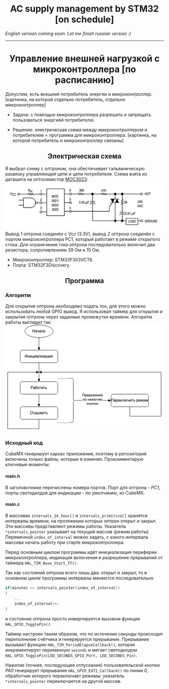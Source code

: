 <h1 align="center"><strong>AC supply management by STM32 [on schedule]</strong></h1>

*English version coming soon. Let me finish russian version :)*

---

<h1 align="center"><strong>Управление внешней нагрузкой с микроконтроллера [по расписанию]</strong></h1>

Допустим, есть внешний потребитель энергии и микроконтроллер.
[картинка, на которой отдельно потребитель, отдельно микроконтроллер]

* Задача: с помощью микроконтроллера разрешать и запрещать пользоваться энергией потребителю.

* Решение: электрическая схема между микроконтроллером и потребителем + программа для микроконтроллера.
[картинка, на которой потребитель и микроконтроллер связаны]


<h2 align="center">Электрическая схема</h2>

Я выбрал схему с оптроном, она обеспечивает гальваническую развязку управляющей цепи и цепи потребителя. Схема взята из даташита на оптосимистор [MOC3023](http://www.farnell.com/datasheets/97984.pdf):
![electrical scheme](./images/scheme.png)
Вывод *1* оптрона соединён с Vcc (3.3V), вывод *2* оптрона соединён с портом микроконтроллера PC1, который работает в режиме открытого стока. Для ограничения тока оптрона последовательно включил два резистора, сопротивлением 39 Ом и 15 Ом.
* Микроконтроллер: STM32F303VCT6.
* Плата: STM32F3Discovery.


<h2 align="center">Программа</h2>

### Алгоритм
Для открытия оптрона необходимо подать ток, для этого можно использовать любой GPIO вывод. Я использовал таймер для открытия и закрытия оптрона через заданные промежутки времени. Алгоритм работы выглядит так:
![algorithm](./images/algorithm.png)

### Исходный код
CubeMX генерирует каркас приложения, поэтому в репозиторий включены только файлы, которые я изменял. Прокомментирую ключевые моменты:

#### main.h
В заголовочнике перечислены номера портов.
Порт для оптрона - *PC1*, порты светодиодов для индикации - по умолчанию, из CubeMX.

#### main.c
В массивах `intervals_24_hour[]` и `intervals_primitive[]` хранятся интервалы времени, на протяжении которых оптрон открыт и закрыт. Эти массивы представляют режимы работы.
Указатель `*intervals_pointer` указывает на текущий массив (режим работы).
Переменной `index_of_interval` можно задать, с какого интервала массива начать работу при старте микроконтроллера.

Перед основным циклом программы идёт инициализация периферии микроконтроллера, индикация включения и разрешение прерываний от таймера `HAL_TIM_Base_Start_IT()`.

Так как состояний оптрона всего лишь два: открыт и закрыт, то в основном цикле программы интервалы меняются последовательно
```C
if(minutes >= intervals_pointer[index_of_interval])
{
    ...
    index_of_interval++;
}
```
и состояние оптрона просто инвертируется вызовом функции `HAL_GPIO_TogglePin()`.

Таймер настроен таким образом, что по истечении секунды происходит переполнение счётчика и генерируется прерывание. Прерывание вызывает функцию `HAL_TIM_PeriodElapseCallback()`, которая инкрементирует переменную `seconds` и мигает светодиодом `HAL_GPIO_TogglePin(LED_SECONDS_GPIO_Port, LED_SECONDS_Pin)`.

Нажатие (точнее, последующее отпускание) пользовательской кнопки *PA0* генерирует прерывание `HAL_GPIO_EXTI_Callback()` по линии *0*, обработчик которого переключает режимы: указатель `*intervals_pointer` переключается на другой массив.

